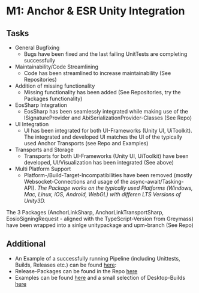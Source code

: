 
# M1: Anchor & ESR Unity Integration

## Tasks

 - General Bugfixing
	 - Bugs have been fixed and the last failing UnitTests are completing successfully
 - Maintainability/Code Streamlining
	 - Code has been streamlined to increase maintainability (See Repositories)
 - Addition of missing functionality
	 - Missing functionality has been added (See Repositories, try the Packages functionality)
 - EosSharp Integration
	 - EosSharp has been seamlessly integrated while making use of the ISignatureProvider and AbiSerializationProvider-Classes (See Repo)
 - UI Integration
	 - UI has been integrated for both UI-Frameworks (Unity UI, UiToolkit). The integrated and developed UI matches the UI of the typically used Anchor Transports (see Repo and Examples)
 - Transports and Storage
	 - Transports for both UI-Frameworks (Unity UI, UiToolkit) have been developed, UI/Visualization has been integrated (See above)
 - Multi Platform Support
	 - Platform-/Build-Target-Incompatibilities have been removed (mostly Websocket-Connections and usage of the async-await/Tasking-API).
*The Package works on the typically used Platforms (Windows, Mac, Linux, iOS, Android, WebGL) with differen LTS Versions of Unity3D.* 

The 3 Packages (AnchorLinkSharp, AnchorLinkTransportSharp, EosioSigningRequest - aligned with the TypeScript-Version from Greymass) have been wrapped into a sinlge unitypackage and upm-branch (See Repo)


## Additional 
- An Example of a successfully running Pipeline (including Unittests, Builds, Releases etc.) can be found [here](https://github.com/liquiidio/AnchorLinkSharp/actions/runs/3940803603): 
- Release-Packages can be found in the Repo [here](https://github.com/liquiidio/AnchorLinkSharp) 
- Examples can be found [here](https://liquiidio.gitbook.io/unity-plugin-suite) and a small selection of Desktop-Builds [here](https://drive.google.com/drive/folders/1hUU2inw5JppKDC0SsmMU9zENlrV8QaKE?usp=sharing)
